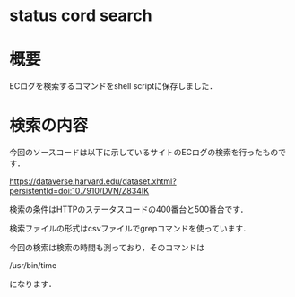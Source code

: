 # status cord search
# 概要
ECログを検索するコマンドをshell scriptに保存しました．
# 検索の内容
今回のソースコードは以下に示しているサイトのECログの検索を行ったものです．

https://dataverse.harvard.edu/dataset.xhtml?persistentId=doi:10.7910/DVN/Z834IK

検索の条件はHTTPのステータスコードの400番台と500番台です．

検索ファイルの形式はcsvファイルでgrepコマンドを使っています．

今回の検索は検索の時間も測っており，そのコマンドは

/usr/bin/time

になります．
